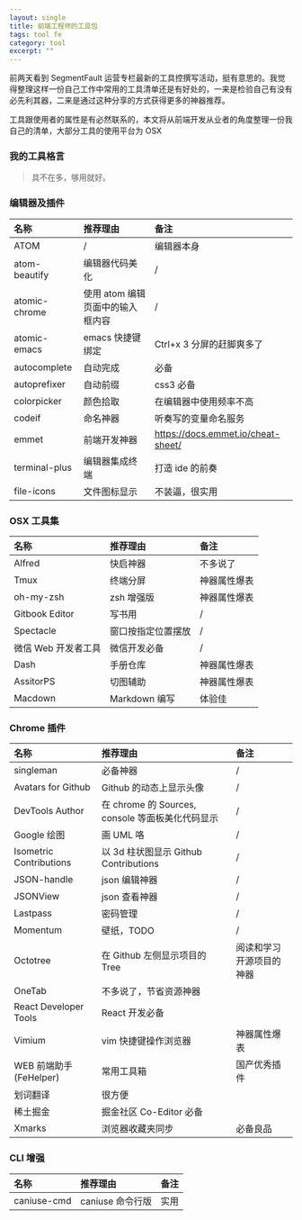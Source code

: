 ```yaml
---
layout: single
title: 前端工程师的工具包
tags: tool fe
category: tool
excerpt: ""
---
```


前两天看到 SegmentFault 运营专栏最新的工具控撰写活动，挺有意思的。我觉得整理这样一份自己工作中常用的工具清单还是有好处的，一来是检验自己有没有必先利其器，二来是通过这种分享的方式获得更多的神器推荐。

<!-- more -->

工具跟使用者的属性是有必然联系的，本文将从前端开发从业者的角度整理一份我自己的清单，大部分工具的使用平台为 OSX

### 我的工具格言

> 具不在多，够用就好。

### 编辑器及插件

| 名称          | 推荐理由                         | 备注                                 |
| :------------ | :------------------------------- | :----------------------------------- |
| ATOM          | /                                | 编辑器本身                           |
| atom-beautify | 编辑器代码美化                   | /                                    |
| atomic-chrome | 使用 atom 编辑页面中的输入框内容 | /                                    |
| atomic-emacs  | emacs 快捷键绑定                 | Ctrl+x 3 分屏的赶脚爽多了            |
| autocomplete  | 自动完成                         | 必备                                 |
| autoprefixer  | 自动前缀                         | css3 必备                            |
| colorpicker   | 颜色拾取                         | 在编辑器中使用频率不高               |
| codeif        | 命名神器                         | 听奏写的变量命名服务                 |
| emmet         | 前端开发神器                     | <https://docs.emmet.io/cheat-sheet/> |
| terminal-plus | 编辑器集成终端                   | 打造 ide 的前奏                      |
| file-icons    | 文件图标显示                     | 不装逼，很实用                       |

### OSX 工具集

| 名称                | 推荐理由           | 备注         |
| :------------------ | :----------------- | :----------- |
| Alfred              | 快启神器           | 不多说了     |
| Tmux                | 终端分屏           | 神器属性爆表 |
| oh-my-zsh           | zsh 增强版         | 神器属性爆表 |
| Gitbook Editor      | 写书用             | /            |
| Spectacle           | 窗口按指定位置摆放 | /            |
| 微信 Web 开发者工具 | 微信开发必备       | /            |
| Dash                | 手册仓库           | 神器属性爆表 |
| AssitorPS           | 切图辅助           | 神器属性爆表 |
| Macdown             | Markdown 编写      | 体验佳       |

### Chrome 插件

| 名称                    | 推荐理由                                         | 备注                     |
| :---------------------- | :----------------------------------------------- | :----------------------- |
| singleman                 | 必备神器                                         | /                        |
| Avatars for Github      | Github 的动态上显示头像                          | /                        |
| DevTools Author         | 在 chrome 的 Sources, console 等面板美化代码显示 | /                        |
| Google 绘图             | 画 UML 咯                                        | /                        |
| Isometric Contributions | 以 3d 柱状图显示 Github Contributions            | /                        |
| JSON-handle             | json 编辑神器                                    | /                        |
| JSONView                | json 查看神器                                    | /                        |
| Lastpass                | 密码管理                                         | /                        |
| Momentum                | 壁纸，TODO                                       | /                        |
| Octotree                | 在 Github 左侧显示项目的 Tree                    | 阅读和学习开源项目的神器 |
| OneTab                  | 不多说了，节省资源神器                           |                          |
| React Developer Tools   | React 开发必备                                   |                          |
| Vimium                  | vim 快捷键操作浏览器                             | 神器属性爆表             |
| WEB 前端助手 (FeHelper) | 常用工具箱                                       | 国产优秀插件             |
| 划词翻译                | 很方便                                           |                          |
| 稀土掘金                | 掘金社区 Co-Editor 必备                          |                          |
| Xmarks                  | 浏览器收藏夹同步                                 | 必备良品                 |

### CLI 增强

| 名称        | 推荐理由         | 备注 |
| :---------- | :--------------- | :--- |
| caniuse-cmd | caniuse 命令行版 | 实用 |
